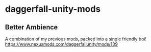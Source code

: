 # daggerfall-unity-mods

## Better Ambience
A combination of my previous mods, packed into a single friendly boi! https://www.nexusmods.com/daggerfallunity/mods/139
